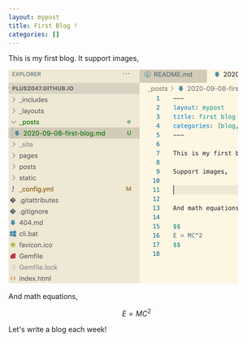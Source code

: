 ```yaml
---
layout: mypost
title: First Blog !
categories: []
---
```


This is my first blog. It support images,

<img src="../../posts/2020/first-blog.png" alt="image" style="zoom:50%;" />

And math equations,

$$
E = MC^2
$$

Let's write a blog each week!
